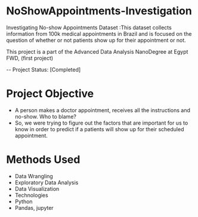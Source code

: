 # NoShowAppointments-Investigation
Investigating No-show Appointments Dataset :This dataset collects information from 100k medical appointments in Brazil and is focused on the question of whether or not patients show up for their appointment or not.

This project is a part of the Advanced Data Analysis NanoDegree at Egypt FWD, (first project)

-- Project Status: [Completed]
# Project Objective
- A person makes a doctor appointment, receives all the instructions and no-show. Who to blame? 
- So, we were trying to figure out the factors that are important for us to know in order to predict if a patients will show up for their scheduled appointment.

# Methods Used
- Data Wrangling
- Exploratory Data Analysis
- Data Visualization
- Technologies
- Python
- Pandas, jupyter
